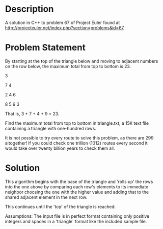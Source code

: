 Description
===========

A solution in C++ to problem 67 of Project Euler found at http://projecteuler.net/index.php?section=problems&id=67

Problem Statement
=================

By starting at the top of the triangle below and moving to adjacent numbers on the row below, 
the maximum total from top to bottom is 23.

3

7 4

2 4 6

8 5 9 3

That is, 3 + 7 + 4 + 9 = 23.

Find the maximum total from top to bottom in triangle.txt, a 15K text file containing a triangle with one-hundred rows.

It is not possible to try every route to solve this problem, as there are 299 altogether! 
If you could check one trillion (1012) routes every second it would take over twenty billion years to check them all. 

Solution
========

This algorithm begins with the base of the triangle and 'rolls up' the rows into the one above by comparing 
each row's elements to its immediate neighbor choosing the one with the higher value and adding that to the 
shared adjacent element in the next row. 

This continues until the 'top' of the triangle is reached.

Assumptions: The input file is in perfect format containing only positive integers and spaces in a 'triangle' format
like the included sample file.